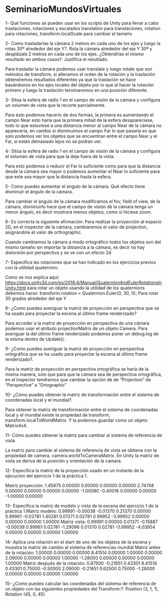 # SeminarioMundosVirtuales

1- Qué funciones se pueden usar en los scripts de Unity para llevar a cabo traslaciones, rotaciones y escalados translation para translaciones, rotation para rotaciones, transform.localScale para cambiar el tamaño

2- Como trasladarías la cámara 2 metros en cada uno de los ejes y luego la rotas 30º alrededor del eje Y?. Rota la cámara alrededor del eje Y 30ª y desplázala 2 metros en cada uno de los ejes. ¿Obtendrías el mismo resultado en ambos casos?. Justifica el resultado.

Para trasladar la cámara podemos usar translate y luego rotate que son métodos de transform, si alteramos el orden de la rotación y la traslación obtendremos resultados diferentes ya que la traslación se hace basándonos en los ejes locales del objeto por lo que al hacer la rotación primero y luego la traslación terminaremos en una posición diferente.

3- Sitúa la esfera de radio 1 en el campo de visión de la cámara y configura un volumen de vista que la recorte parcialmente.

Para esto podemos hacerlo de dos formas, la primera es aumentando el campo Near esto haría que la primera mitad de la esfera desapareciese, todo lo que estuviese a una distancia menor al campo Near de la cámara no aparecería, en cambio si disminuimos el campo Far lo que pasaría es que solo podemos ver los objetos que se encuentran entre el campo Near y el Far, si están demasiado lejos no se podrán ver.

4- Sitúa la esfera de radio 1 en el campo de visión de la cámara y configura el volumen de vista para que la deje fuera de la vista.

Para esto podemos o reducir el Far lo suficiente como para que la distancia desde la cámara sea mayor o podemos aumentar el Near lo suficiente para que este sea mayor que la distancia hasta la esfera.

5- Como puedes aumentar el ángulo de la cámara. Qué efecto tiene disminuir el ángulo de la cámara.

Para cambiar el ángulo de la cámara modificamos el fov, field of view, de la cámara, disminuirlo hace que el campo de visión de la cámara tenga un menor ángulo, es decir mostrará menos objetos, como si hiciese zoom.

6- Es correcta la siguiente afirmación: Para realizar la proyección al espacio 2D, en el inspector de la cámara, cambiaremos el valor de projection, asignándole el valor de orthographic.

Cuando cambiamos la cámara a modo ortográfico todos los objetos son del mismo tamaño sin importar la distancia a la cámara, es decir no hay distorsión por perspectiva y se ve con un efecto 2d

7- Especifica las rotaciones que se han indicado en los ejercicios previos con la utilidad quaternion.

Como se nos explica aquí: https://docs.unity3d.com/es/2019.4/Manual/QuaternionAndEulerRotationsInUnity.html para rotar un objeto usando la utilidad de los quaternions debemos hacer: transform.rotation = Quaternion.Euler(0, 30, 0); Para rotar 30 grados alrededor del eje Y

8- ¿Como puedes averiguar la matriz de proyección en perspectiva que se ha usado para proyectar la escena al último frame renderizado?

Para acceder a la matriz de proyección en perspectiva de una cámara podemos usar el atributo projectionMatrix de un objeto Camera. Para averiguar la del último frame renderizado podemos poner un debug.log de la misma dentro de Update().

9- ¿Como puedes averiguar la matriz de proyección en perspectiva ortográfica que se ha usado para proyectar la escena al último frame renderizado?.

Para la matriz de proyección en perspectiva ortográfica se haría de la misma manera, solo que para que la cámara sea de perspectiva ortográfica, en el inspector tendremos que cambiar la opción de de “Projection” de “Perspective” a “Ortographic”

10- ¿Cómo puedes obtener la matriz de transformación entre el sistema de coordenadas local y el mundial?.

Para obtener la matriz de transformación entre el sistema de coordenadas local y el mundial existe la propiedad de transform, transform.localToWorldMatrix. Y la podemos guardar como un objeto Matrix4x4.

11- Cómo puedes obtener la matriz para cambiar al sistema de referencia de vista

La matriz para cambiar al sistema de referencia de vista se obtiene con la propiedad de camera, camera.worldToCameraMatrix. En Unity la matriz de vista se deriva de la posición y orientación de la camara.

12- Especifica la matriz de la proyección usado en un instante de la ejecución del ejercicio 1 de la práctica 1.

Matriz proyección: 1.45675 0.00000 0.00000 0.00000 0.00000 2.74748 0.00000 0.00000 0.00000 0.00000 -1.00080 -0.40016 0.00000 0.00000 -1.00000 0.00000

13- Especifica la matriz de modelo y vista de la escena del ejercicio 1 de la práctica 1.Matriz modelo: 0.99991 -0.00038 -0.01370 0.21370 0.00000 0.99961 -0.02781 1.40281 0.01371 0.02781 0.99952 -3.99952 0.00000 0.00000 0.00000 1.00000 Matriz vista: 0.99991 0.00000 0.01371 -0.15887 -0.00038 0.99961 0.02781 -1.29096 0.01370 0.02781 -0.99952 -4.03954 0.00000 0.00000 0.00000 1.00000

14- Aplica una rotación en el start de uno de los objetos de la escena y muestra la matriz de cambio al sistema de referencias mundial Matriz antes de la rotación: 1.00000 0.00000 0.00000 8.41514 0.00000 1.00000 0.00000 2.09000 0.00000 0.00000 1.00000 -1.28000 0.00000 0.00000 0.00000 1.00000 Matriz después de la rotación: 0.87500 -0.21651 0.43301 8.41514 0.43301 0.75000 -0.50000 2.09000 -0.21651 0.62500 0.75000 -1.28000 0.00000 0.00000 0.00000 1.00000

15- ¿Como puedes calcular las coordenadas del sistema de referencia de un objeto con las siguientes propiedades del Transform:?: Position (3, 1, 1), Rotation (45, 0, 45)
